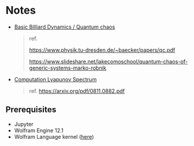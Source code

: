 # Notes

- [Basic Billiard Dynamics / Quantum chaos](https://github.com/4kasha/misc_phys/blob/master/Notes/Billiard_Dynamics_Quantum_Chaos.ipynb)
    > ref. 
    >
    > https://www.physik.tu-dresden.de/~baecker/papers/qc.pdf
    >
    > https://www.slideshare.net/lakecomoschool/quantum-chaos-of-generic-systems-marko-robnik

- [Computation Lyapunov Spectrum](https://github.com/4kasha/misc_phys/blob/master/Notes/Calc_Lyapunov.ipynb)
    > ref. https://arxiv.org/pdf/0811.0882.pdf

## Prerequisites

* Jupyter
* Wolfram Engine 12.1
* Wolfram Language kernel ([here](https://github.com/WolframResearch/WolframLanguageForJupyter))
